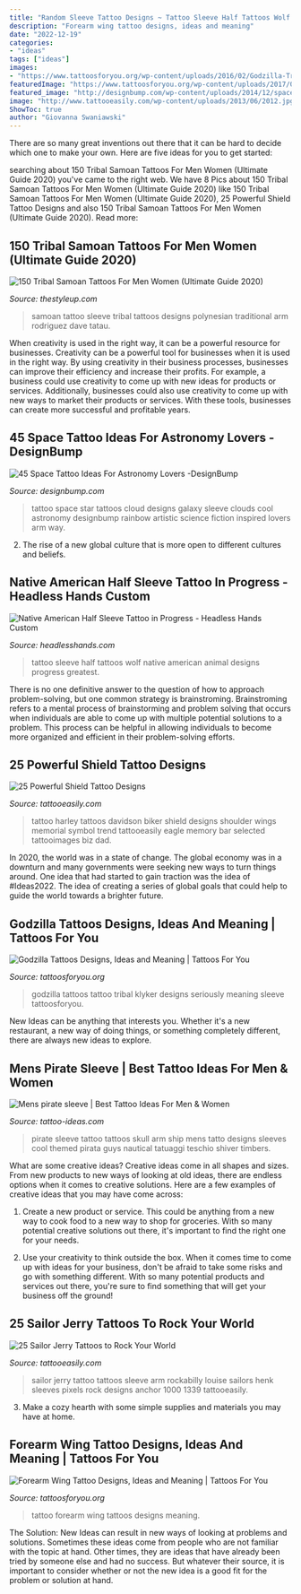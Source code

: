 ```yaml
---
title: "Random Sleeve Tattoo Designs ~ Tattoo Sleeve Half Tattoos Wolf Native American Animal Designs Progress Greatest"
description: "Forearm wing tattoo designs, ideas and meaning"
date: "2022-12-19"
categories:
- "ideas"
tags: ["ideas"]
images:
- "https://www.tattoosforyou.org/wp-content/uploads/2016/02/Godzilla-Tribal-Tattoo.jpg"
featuredImage: "https://www.tattoosforyou.org/wp-content/uploads/2017/06/Forearm-Tattoo-Wing.jpg"
featured_image: "http://designbump.com/wp-content/uploads/2014/12/space-star-tattoos-28.jpg"
image: "http://www.tattooeasily.com/wp-content/uploads/2013/06/2012.jpg"
ShowToc: true
author: "Giovanna Swaniawski"
---
```



There are so many great inventions out there that it can be hard to decide which one to make your own. Here are five ideas for you to get started: 

	

		
searching about 150 Tribal Samoan Tattoos For Men Women (Ultimate Guide 2020) you've came to the right web. We have 8 Pics about 150 Tribal Samoan Tattoos For Men Women (Ultimate Guide 2020) like 150 Tribal Samoan Tattoos For Men Women (Ultimate Guide 2020), 25 Powerful Shield Tattoo Designs and also 150 Tribal Samoan Tattoos For Men Women (Ultimate Guide 2020). Read more:
		
    
## 150 Tribal Samoan Tattoos For Men Women (Ultimate Guide 2020)

<img loading=lazy src="https://thestyleup.com/wp-content/uploads/2015/09/Samoan-Sleeve-by-Dave-Rodriguez-600x900.jpg" onerror="this.onerror=null;this.src='https://tse3.mm.bing.net/th?id=OIP.Qh2HeCVTSqo9sUlEJ9fNrAHaLH&amp;pid=15.1';" alt="150 Tribal Samoan Tattoos For Men Women (Ultimate Guide 2020)">

_Source: thestyleup.com_

>samoan tattoo sleeve tribal tattoos designs polynesian traditional arm rodriguez dave tatau. 

	

When creativity is used in the right way, it can be a powerful resource for businesses.
Creativity can be a powerful tool for businesses when it is used in the right way. By using creativity in their business processes, businesses can improve their efficiency and increase their profits. For example, a business could use creativity to come up with new ideas for products or services. Additionally, businesses could also use creativity to come up with new ways to market their products or services. With these tools, businesses can create more successful and profitable years.

    
## 45 Space Tattoo Ideas For Astronomy Lovers -DesignBump

<img loading=lazy src="http://designbump.com/wp-content/uploads/2014/12/space-star-tattoos-28.jpg" onerror="this.onerror=null;this.src='https://tse1.mm.bing.net/th?id=OIP.wtUYbXxKbqPiJGCR1-b6jgHaJ6&amp;pid=15.1';" alt="45 Space Tattoo Ideas For Astronomy Lovers -DesignBump">

_Source: designbump.com_

>tattoo space star tattoos cloud designs galaxy sleeve clouds cool astronomy designbump rainbow artistic science fiction inspired lovers arm way. 

	

2. The rise of a new global culture that is more open to different cultures and beliefs. 

    
## Native American Half Sleeve Tattoo In Progress - Headless Hands Custom

<img loading=lazy src="https://headlesshands.com/wp-content/uploads/2017/12/brianindian.jpg" onerror="this.onerror=null;this.src='https://tse2.mm.bing.net/th?id=OIP.c9y2ObEgvl0UMXzfqjVAWAHaMY&amp;pid=15.1';" alt="Native American Half Sleeve Tattoo in Progress - Headless Hands Custom">

_Source: headlesshands.com_

>tattoo sleeve half tattoos wolf native american animal designs progress greatest. 

	

There is no one definitive answer to the question of how to approach problem-solving, but one common strategy is brainstroming. Brainstroming refers to a mental process of brainstorming and problem solving that occurs when individuals are able to come up with multiple potential solutions to a problem. This process can be helpful in allowing individuals to become more organized and efficient in their problem-solving efforts.

    
## 25 Powerful Shield Tattoo Designs

<img loading=lazy src="http://www.tattooeasily.com/wp-content/uploads/2013/06/2012.jpg" onerror="this.onerror=null;this.src='https://tse1.mm.bing.net/th?id=OIP.3B8UdIflvsFWcdmWaOeq5wHaKn&amp;pid=15.1';" alt="25 Powerful Shield Tattoo Designs">

_Source: tattooeasily.com_

>tattoo harley tattoos davidson biker shield designs shoulder wings memorial symbol trend tattooeasily eagle memory bar selected tattooimages biz dad. 

	

In 2020, the world was in a state of change. The global economy was in a downturn and many governments were seeking new ways to turn things around. One idea that had started to gain traction was the idea of #Ideas2022. The idea of creating a series of global goals that could help to guide the world towards a brighter future.

    
## Godzilla Tattoos Designs, Ideas And Meaning | Tattoos For You

<img loading=lazy src="https://www.tattoosforyou.org/wp-content/uploads/2016/02/Godzilla-Tribal-Tattoo.jpg" onerror="this.onerror=null;this.src='https://tse4.mm.bing.net/th?id=OIP.xCQFhvsG7Oe2vmw7-UtFSAHaJ4&amp;pid=15.1';" alt="Godzilla Tattoos Designs, Ideas and Meaning | Tattoos For You">

_Source: tattoosforyou.org_

>godzilla tattoos tattoo tribal klyker designs seriously meaning sleeve tattoosforyou. 

	

New Ideas can be anything that interests you. Whether it's a new restaurant, a new way of doing things, or something completely different, there are always new ideas to explore.

    
## Mens Pirate Sleeve | Best Tattoo Ideas For Men &amp; Women

<img loading=lazy src="https://tattoo-ideas.com/wp-content/uploads/2018/05/pirate-sleeve-tattoo-768x960.jpg" onerror="this.onerror=null;this.src='https://tse3.mm.bing.net/th?id=OIP.DY2Ib2FcaxYVcX5M9NLqJQHaJQ&amp;pid=15.1';" alt="Mens pirate sleeve | Best Tattoo Ideas For Men &amp; Women">

_Source: tattoo-ideas.com_

>pirate sleeve tattoo tattoos skull arm ship mens tatto designs sleeves cool themed pirata guys nautical tatuaggi teschio shiver timbers. 

	

What are some creative ideas?
Creative ideas come in all shapes and sizes. From new products to new ways of looking at old ideas, there are endless options when it comes to creative solutions. Here are a few examples of creative ideas that you may have come across: 
1. Create a new product or service. This could be anything from a new way to cook food to a new way to shop for groceries. With so many potential creative solutions out there, it's important to find the right one for your needs. 

2. Use your creativity to think outside the box. When it comes time to come up with ideas for your business, don't be afraid to take some risks and go with something different. With so many potential products and services out there, you're sure to find something that will get your business off the ground! 


    
## 25 Sailor Jerry Tattoos To Rock Your World

<img loading=lazy src="http://www.tattooeasily.com/wp-content/uploads/2014/10/689e150c2c93beb2b4a4e1190ffb2766.jpg" onerror="this.onerror=null;this.src='https://tse3.mm.bing.net/th?id=OIP.AxlGipwPVlPgqCNQvxJ9DgHaJX&amp;pid=15.1';" alt="25 Sailor Jerry Tattoos to Rock Your World">

_Source: tattooeasily.com_

>sailor jerry tattoo tattoos sleeve arm rockabilly louise sailors henk sleeves pixels rock designs anchor 1000 1339 tattooeasily. 

	

3. Make a cozy hearth with some simple supplies and materials you may have at home.

    
## Forearm Wing Tattoo Designs, Ideas And Meaning | Tattoos For You

<img loading=lazy src="https://www.tattoosforyou.org/wp-content/uploads/2017/06/Forearm-Tattoo-Wing.jpg" onerror="this.onerror=null;this.src='https://tse1.mm.bing.net/th?id=OIP.G9kM_Dc0eiV2vcOYAC5oiQHaKX&amp;pid=15.1';" alt="Forearm Wing Tattoo Designs, Ideas and Meaning | Tattoos For You">

_Source: tattoosforyou.org_

>tattoo forearm wing tattoos designs meaning. 

	

The Solution:
New Ideas can result in new ways of looking at problems and solutions. Sometimes these ideas come from people who are not familiar with the topic at hand. Other times, they are ideas that have already been tried by someone else and had no success. But whatever their source, it is important to consider whether or not the new idea is a good fit for the problem or solution at hand.

